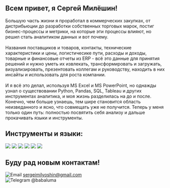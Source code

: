 ## Всем привет, я Сергей Милёшин! 
Большую часть жизни я проработал в коммерческих закупках, от дистрибьюции до разработки собственных торговых марок, постиг бизнес-процессы и метрики, на которые эти процессы влияют, но решил стать аналитиком данных и вот почему.
<br><br> 
Названия поставщиков и товаров, контакты, технические характеристики и цены, логистичесике пути, расходы и доходы, товарные и финансовые отчеты из ERP - всё это данные для принятия решений и нужно уметь их извлекать, трансформировать и загружать, визуализировать, презентовать коллегам и руководству, находить в них инсайты и использовать для роста компании.
<br><br> 
И я всё это делал, используя MS Excel и MS PowerPoint, но однажды узнал о существовании Python, Pandas, SQL, Tableau и других инструментах аналитика, и моя жизнь разделилась на до и после. Конечно, чем больше узнаешь, тем шире становится область неизведанного и ясно, что совмещать уже не получится. Теперь у меня только один путь: полностью посвятить себя анализу и дальше прокачивать языки и инструменты.
<br>

## Инструменты и языки: <br> 
<img src="https://img.shields.io/badge/PostgreSQL-316192?style=for-the-badge&logo=postgresql&logoColor=white" /> <img src="https://img.shields.io/badge/Python-FFD43B?style=for-the-badge&logo=python&logoColor=blue" /> <img src="https://img.shields.io/badge/Pandas-2C2D72?style=for-the-badge&logo=pandas&logoColor=white" /> <img src="https://img.shields.io/badge/Numpy-777BB4?style=for-the-badge&logo=numpy&logoColor=white" /> <img src="https://img.shields.io/badge/SciPy-654FF0?style=for-the-badge&logo=SciPy&logoColor=white"> <img src="https://img.shields.io/badge/Tableau-E97627?style=for-the-badge&logo=Tableau&logoColor=white">
<br>

## Буду рад новым контактам!<br>
![Email](https://img.shields.io/badge/Gmail-D14836?style=for-the-badge&logo=gmail&logoColor=white) sergeimilyoshin@gmail.com <br>
![Telegram](https://img.shields.io/badge/Telegram-2CA5E0?style=for-the-badge&logo=telegram&logoColor=white) @babaluma <br>
